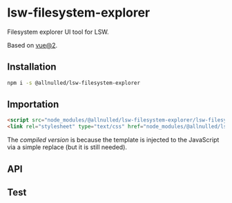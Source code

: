 # lsw-filesystem-explorer

Filesystem explorer UI tool for LSW.

Based on [vue@2](#).

## Installation

```sh
npm i -s @allnulled/lsw-filesystem-explorer
```

## Importation

```html
<script src="node_modules/@allnulled/lsw-filesystem-explorer/lsw-filesystem-explorer.compiled.js"></script>
<link rel="stylesheet" type="text/css" href="node_modules/@allnulled/lsw-filesystem-explorer/lsw-filesystem-explorer.css" />
```

The *compiled version* is because the template is injected to the JavaScript via a simple replace (but it is still needed).

## API


## Test

